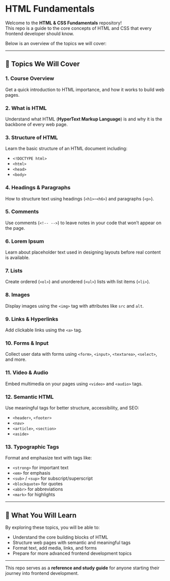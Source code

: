# HTML  Fundamentals

Welcome to the **HTML & CSS Fundamentals** repository!  
This repo is a guide to the core concepts of HTML and CSS that every frontend developer should know.  

Below is an overview of the topics we will cover:

---

## 📖 Topics We Will Cover

### 1. Course Overview
Get a quick introduction to HTML  importance, and how it works to build web pages.



### 2. What is HTML
Understand what HTML (**HyperText Markup Language**) is and why it is the backbone of every web page.

### 3. Structure of HTML
Learn the basic structure of an HTML document including:
- `<!DOCTYPE html>`
- `<html>`
- `<head>`
- `<body>`

### 4. Headings & Paragraphs
How to structure text using headings (`<h1>`–`<h6>`) and paragraphs (`<p>`).

### 5. Comments
Use comments (`<!-- -->`) to leave notes in your code that won’t appear on the page.

### 6. Lorem Ipsum
Learn about placeholder text used in designing layouts before real content is available.

### 7. Lists
Create ordered (`<ol>`) and unordered (`<ul>`) lists with list items (`<li>`).

### 8. Images
Display images using the `<img>` tag with attributes like `src` and `alt`.

### 9. Links & Hyperlinks
Add clickable links using the `<a>` tag.

### 10. Forms & Input
Collect user data with forms using `<form>`, `<input>`, `<textarea>`, `<select>`, and more.

### 11. Video & Audio
Embed multimedia on your pages using `<video>` and `<audio>` tags.

### 12. Semantic HTML
Use meaningful tags for better structure, accessibility, and SEO:
- `<header>`, `<footer>`
- `<nav>`
- `<article>`, `<section>`
- `<aside>`

### 13. Typographic Tags
Format and emphasize text with tags like:
- `<strong>` for important text
- `<em>` for emphasis
- `<sub>` / `<sup>` for subscript/superscript
- `<blockquote>` for quotes
- `<abbr>` for abbreviations
- `<mark>` for highlights

---

## 🎯 What You Will Learn
By exploring these topics, you will be able to:
- Understand the core building blocks of HTML 
- Structure web pages with semantic and meaningful tags
- Format text, add media, links, and forms
- Prepare for more advanced frontend development topics

---

This repo serves as a **reference and study guide** for anyone starting their journey into frontend development.
